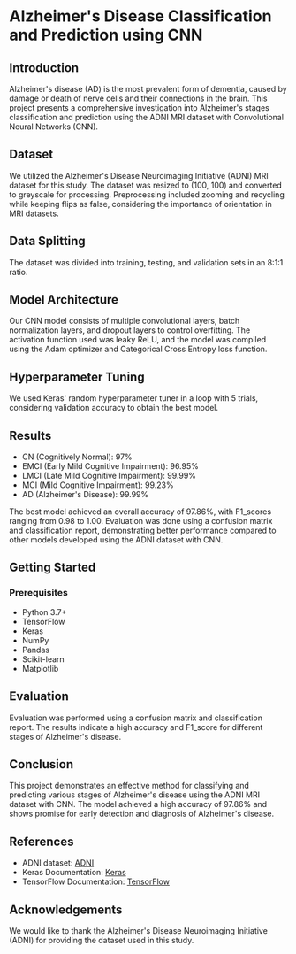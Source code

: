 # Alzheimer's Disease Classification and Prediction using CNN

## Introduction

Alzheimer's disease (AD) is the most prevalent form of dementia, caused by damage or death of nerve cells and their connections in the brain. This project presents a comprehensive investigation into Alzheimer's stages classification and prediction using the ADNI MRI dataset with Convolutional Neural Networks (CNN).

## Dataset

We utilized the Alzheimer's Disease Neuroimaging Initiative (ADNI) MRI dataset for this study. The dataset was resized to (100, 100) and converted to greyscale for processing. Preprocessing included zooming and recycling while keeping flips as false, considering the importance of orientation in MRI datasets.

## Data Splitting

The dataset was divided into training, testing, and validation sets in an 8:1:1 ratio.

## Model Architecture

Our CNN model consists of multiple convolutional layers, batch normalization layers, and dropout layers to control overfitting. The activation function used was leaky ReLU, and the model was compiled using the Adam optimizer and Categorical Cross Entropy loss function.

## Hyperparameter Tuning

We used Keras' random hyperparameter tuner in a loop with 5 trials, considering validation accuracy to obtain the best model.

## Results

- CN (Cognitively Normal): 97%
- EMCI (Early Mild Cognitive Impairment): 96.95%
- LMCI (Late Mild Cognitive Impairment): 99.99%
- MCI (Mild Cognitive Impairment): 99.23%
- AD (Alzheimer's Disease): 99.99%

The best model achieved an overall accuracy of 97.86%, with F1_scores ranging from 0.98 to 1.00. Evaluation was done using a confusion matrix and classification report, demonstrating better performance compared to other models developed using the ADNI dataset with CNN.




## Getting Started

### Prerequisites

- Python 3.7+
- TensorFlow
- Keras
- NumPy
- Pandas
- Scikit-learn
- Matplotlib

## Evaluation

Evaluation was performed using a confusion matrix and classification report. The results indicate a high accuracy and F1_score for different stages of Alzheimer's disease.

## Conclusion

This project demonstrates an effective method for classifying and predicting various stages of Alzheimer's disease using the ADNI MRI dataset with CNN. The model achieved a high accuracy of 97.86% and shows promise for early detection and diagnosis of Alzheimer's disease.

## References

- ADNI dataset: [ADNI](http://adni.loni.usc.edu/)
- Keras Documentation: [Keras](https://keras.io/)
- TensorFlow Documentation: [TensorFlow](https://www.tensorflow.org/)

## Acknowledgements

We would like to thank the Alzheimer's Disease Neuroimaging Initiative (ADNI) for providing the dataset used in this study.

